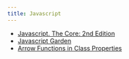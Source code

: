 ```yaml
---
title: Javascript
---
```


- [Javascript. The Core: 2nd Edition](http://dmitrysoshnikov.com/ecmascript/javascript-the-core-2nd-edition/)
- [Javascript Garden](https://bonsaiden.github.io/JavaScript-Garden/ru/)
- [Arrow Functions in Class Properties](https://medium.com/@charpeni/arrow-functions-in-class-properties-might-not-be-as-great-as-we-think-3b3551c440b1)
